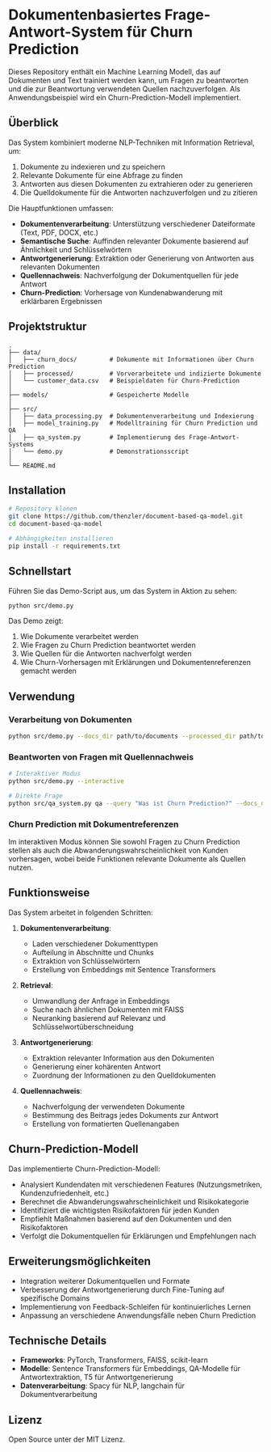 # Dokumentenbasiertes Frage-Antwort-System für Churn Prediction

Dieses Repository enthält ein Machine Learning Modell, das auf Dokumenten und Text trainiert werden kann, um Fragen zu beantworten und die zur Beantwortung verwendeten Quellen nachzuverfolgen. Als Anwendungsbeispiel wird ein Churn-Prediction-Modell implementiert.

## Überblick

Das System kombiniert moderne NLP-Techniken mit Information Retrieval, um:

1. Dokumente zu indexieren und zu speichern
2. Relevante Dokumente für eine Abfrage zu finden
3. Antworten aus diesen Dokumenten zu extrahieren oder zu generieren
4. Die Quelldokumente für die Antworten nachzuverfolgen und zu zitieren

Die Hauptfunktionen umfassen:

- **Dokumentenverarbeitung**: Unterstützung verschiedener Dateiformate (Text, PDF, DOCX, etc.)
- **Semantische Suche**: Auffinden relevanter Dokumente basierend auf Ähnlichkeit und Schlüsselwörtern
- **Antwortgenerierung**: Extraktion oder Generierung von Antworten aus relevanten Dokumenten
- **Quellennachweis**: Nachverfolgung der Dokumentquellen für jede Antwort
- **Churn-Prediction**: Vorhersage von Kundenabwanderung mit erklärbaren Ergebnissen

## Projektstruktur

```
.
├── data/
│   ├── churn_docs/         # Dokumente mit Informationen über Churn Prediction
│   ├── processed/          # Vorverarbeitete und indizierte Dokumente
│   └── customer_data.csv   # Beispieldaten für Churn-Prediction
│
├── models/                 # Gespeicherte Modelle
│
├── src/
│   ├── data_processing.py  # Dokumentenverarbeitung und Indexierung
│   ├── model_training.py   # Modelltraining für Churn Prediction und QA
│   ├── qa_system.py        # Implementierung des Frage-Antwort-Systems
│   └── demo.py             # Demonstrationsscript
│
└── README.md
```

## Installation

```bash
# Repository klonen
git clone https://github.com/thenzler/document-based-qa-model.git
cd document-based-qa-model

# Abhängigkeiten installieren
pip install -r requirements.txt
```

## Schnellstart

Führen Sie das Demo-Script aus, um das System in Aktion zu sehen:

```bash
python src/demo.py
```

Das Demo zeigt:
1. Wie Dokumente verarbeitet werden
2. Wie Fragen zu Churn Prediction beantwortet werden
3. Wie Quellen für die Antworten nachverfolgt werden
4. Wie Churn-Vorhersagen mit Erklärungen und Dokumentenreferenzen gemacht werden

## Verwendung

### Verarbeitung von Dokumenten

```bash
python src/demo.py --docs_dir path/to/documents --processed_dir path/to/save --force_reprocess
```

### Beantworten von Fragen mit Quellennachweis

```bash
# Interaktiver Modus
python src/demo.py --interactive

# Direkte Frage
python src/qa_system.py qa --query "Was ist Churn Prediction?" --docs_dir data/churn_docs --explain
```

### Churn Prediction mit Dokumentreferenzen

Im interaktiven Modus können Sie sowohl Fragen zu Churn Prediction stellen als auch die Abwanderungswahrscheinlichkeit von Kunden vorhersagen, wobei beide Funktionen relevante Dokumente als Quellen nutzen.

## Funktionsweise

Das System arbeitet in folgenden Schritten:

1. **Dokumentenverarbeitung**:
   - Laden verschiedener Dokumenttypen
   - Aufteilung in Abschnitte und Chunks
   - Extraktion von Schlüsselwörtern
   - Erstellung von Embeddings mit Sentence Transformers

2. **Retrieval**:
   - Umwandlung der Anfrage in Embeddings
   - Suche nach ähnlichen Dokumenten mit FAISS
   - Neuranking basierend auf Relevanz und Schlüsselwortüberschneidung

3. **Antwortgenerierung**:
   - Extraktion relevanter Information aus den Dokumenten
   - Generierung einer kohärenten Antwort
   - Zuordnung der Informationen zu den Quelldokumenten

4. **Quellennachweis**:
   - Nachverfolgung der verwendeten Dokumente
   - Bestimmung des Beitrags jedes Dokuments zur Antwort
   - Erstellung von formatierten Quellenangaben

## Churn-Prediction-Modell

Das implementierte Churn-Prediction-Modell:

- Analysiert Kundendaten mit verschiedenen Features (Nutzungsmetriken, Kundenzufriedenheit, etc.)
- Berechnet die Abwanderungswahrscheinlichkeit und Risikokategorie
- Identifiziert die wichtigsten Risikofaktoren für jeden Kunden
- Empfiehlt Maßnahmen basierend auf den Dokumenten und den Risikofaktoren
- Verfolgt die Dokumentquellen für Erklärungen und Empfehlungen nach

## Erweiterungsmöglichkeiten

- Integration weiterer Dokumentquellen und Formate
- Verbesserung der Antwortgenerierung durch Fine-Tuning auf spezifische Domains
- Implementierung von Feedback-Schleifen für kontinuierliches Lernen
- Anpassung an verschiedene Anwendungsfälle neben Churn Prediction

## Technische Details

- **Frameworks**: PyTorch, Transformers, FAISS, scikit-learn
- **Modelle**: Sentence Transformers für Embeddings, QA-Modelle für Antwortextraktion, T5 für Antwortgenerierung
- **Datenverarbeitung**: Spacy für NLP, langchain für Dokumentverarbeitung

## Lizenz

Open Source unter der MIT Lizenz.
